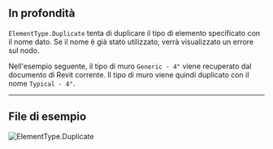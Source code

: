 ## In profondità
`ElementType.Duplicate` tenta di duplicare il tipo di elemento specificato con il nome dato. Se il nome è già stato utilizzato, verrà visualizzato un errore sul nodo.

Nell'esempio seguente, il tipo di muro `Generic - 4"` viene recuperato dal documento di Revit corrente. Il tipo di muro viene quindi duplicato con il nome `Typical - 4"`.
___
## File di esempio

![ElementType.Duplicate](./Revit.Elements.ElementType.Duplicate_img.jpg)
